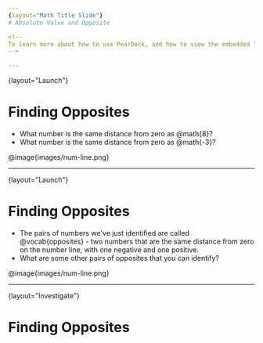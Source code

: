 ```yaml
---
{layout="Math Title Slide"}
# Absolute Value and Opposite

<!--
To learn more about how to use PearDeck, and how to view the embedded links on these slides without going into present mode visit https://help.peardeck.com/en
-->

---
```

{layout="Launch"}
# Finding Opposites

- What number is the same distance from zero as @math{8}?
- What number is the same distance from zero as @math{-3}?

@image{images/num-line.png}


<!--
- What number is the same distance from zero as @math{8}?
** _@math{-8}_
- What number is the same distance from zero as @math{-3}?
** _@math{3}_
- The pairs of numbers we've just identified are called @vocab{opposites} - two numbers that are the same distance from zero on the number line, with one negative and one positive.
- What are some other pairs of opposites that you can identify?
** _Possible responses: @math{6.5} and @math{-6.5}; @math{4} and @math{-4}; @math{\frac {7}{3}} and @math{- \frac {7}{3}}._
-->

---
{layout="Launch"}
# Finding Opposites

- The pairs of numbers we've just identified are called @vocab{opposites} - two numbers that are the same distance from zero on the number line, with one negative and one positive.
- What are some other pairs of opposites that you can identify?

@image{images/num-line.png}

<!--
** _Possible responses: @math{6.5} and @math{-6.5}; @math{4} and @math{-4}; @math{\frac {7}{3}} and @math{- \frac {7}{3}}._
-->

---
{layout="Investigate"}
# Finding Opposites